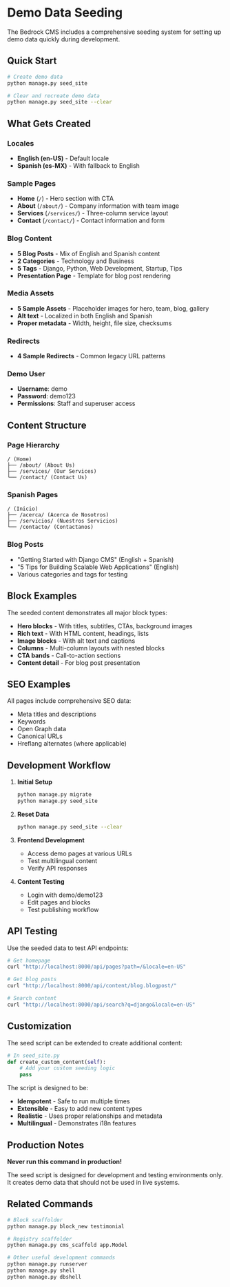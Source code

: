 # Demo Data Seeding

The Bedrock CMS includes a comprehensive seeding system for setting up demo data quickly during development.

## Quick Start

```bash
# Create demo data
python manage.py seed_site

# Clear and recreate demo data
python manage.py seed_site --clear
```

## What Gets Created

### Locales
- **English (en-US)** - Default locale
- **Spanish (es-MX)** - With fallback to English

### Sample Pages
- **Home** (`/`) - Hero section with CTA
- **About** (`/about/`) - Company information with team image
- **Services** (`/services/`) - Three-column service layout
- **Contact** (`/contact/`) - Contact information and form

### Blog Content
- **5 Blog Posts** - Mix of English and Spanish content
- **2 Categories** - Technology and Business
- **5 Tags** - Django, Python, Web Development, Startup, Tips
- **Presentation Page** - Template for blog post rendering

### Media Assets
- **5 Sample Assets** - Placeholder images for hero, team, blog, gallery
- **Alt text** - Localized in both English and Spanish
- **Proper metadata** - Width, height, file size, checksums

### Redirects
- **4 Sample Redirects** - Common legacy URL patterns

### Demo User
- **Username**: demo
- **Password**: demo123
- **Permissions**: Staff and superuser access

## Content Structure

### Page Hierarchy
```
/ (Home)
├── /about/ (About Us)
├── /services/ (Our Services)
└── /contact/ (Contact Us)
```

### Spanish Pages
```
/ (Inicio)
├── /acerca/ (Acerca de Nosotros)
├── /servicios/ (Nuestros Servicios)
└── /contacto/ (Contactanos)
```

### Blog Posts
- "Getting Started with Django CMS" (English + Spanish)
- "5 Tips for Building Scalable Web Applications" (English)
- Various categories and tags for testing

## Block Examples

The seeded content demonstrates all major block types:

- **Hero blocks** - With titles, subtitles, CTAs, background images
- **Rich text** - With HTML content, headings, lists
- **Image blocks** - With alt text and captions
- **Columns** - Multi-column layouts with nested blocks
- **CTA bands** - Call-to-action sections
- **Content detail** - For blog post presentation

## SEO Examples

All pages include comprehensive SEO data:
- Meta titles and descriptions
- Keywords
- Open Graph data
- Canonical URLs
- Hreflang alternates (where applicable)

## Development Workflow

1. **Initial Setup**
   ```bash
   python manage.py migrate
   python manage.py seed_site
   ```

2. **Reset Data**
   ```bash
   python manage.py seed_site --clear
   ```

3. **Frontend Development**
   - Access demo pages at various URLs
   - Test multilingual content
   - Verify API responses

4. **Content Testing**
   - Login with demo/demo123
   - Edit pages and blocks
   - Test publishing workflow

## API Testing

Use the seeded data to test API endpoints:

```bash
# Get homepage
curl "http://localhost:8000/api/pages?path=/&locale=en-US"

# Get blog posts
curl "http://localhost:8000/api/content/blog.blogpost/"

# Search content
curl "http://localhost:8000/api/search?q=django&locale=en-US"
```

## Customization

The seed script can be extended to create additional content:

```python
# In seed_site.py
def create_custom_content(self):
    # Add your custom seeding logic
    pass
```

The script is designed to be:
- **Idempotent** - Safe to run multiple times
- **Extensible** - Easy to add new content types
- **Realistic** - Uses proper relationships and metadata
- **Multilingual** - Demonstrates i18n features

## Production Notes

**Never run this command in production!**

The seed script is designed for development and testing environments only. It creates demo data that should not be used in live systems.

## Related Commands

```bash
# Block scaffolder
python manage.py block_new testimonial

# Registry scaffolder
python manage.py cms_scaffold app.Model

# Other useful development commands
python manage.py runserver
python manage.py shell
python manage.py dbshell
```